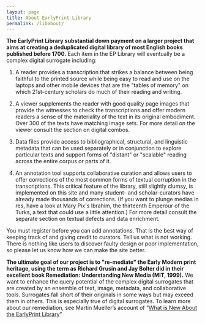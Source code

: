 ```yaml
---
layout: page
title: About EarlyPrint Library
permalink: /libabout/
---
```

**The EarlyPrint Library substantial down payment on a larger project that aims at creating a deduplicated digital library of most English books published before 1700.** Each item in the EP Library will eventually be a complex digital surrogate including:

1. A reader provides a transcription that strikes a balance between being faithful to the printed source while being easy to read and use on the laptops and other mobile devices that are the "tables of memory" on which 21st-century scholars do much of their reading and writing.

2. A viewer supplements the reader with good quality page images that provide the witnesses to check the transcriptions and offer modern readers a sense of the materiality of the text in its original embodiment. Over 300 of the texts have matching image sets. For more detail on the viewer consult the section on digital combos.

3. Data files provide access to bibliographical, structural, and linguistic metadata that can be used separately or in conjunction to explore particular texts and support forms of "distant" or "scalable" reading across the entire corpus or parts of it.

4. An annotation tool supports collaborative curation and allows users to offer corrections of the most common forms of textual corruption in the transcriptions. This critical feature of the library, still slightly clumsy, is implemented on this site and many student- and scholar-curators have already made thousands of corrections. (If you want to plunge medias in res, have a look at Mary Pix's Ibrahim, the thirteenth Emperour of the Turks, a text that could use a little attention.) For more detail consult the separate section on textual defects and data enrichment.

You must register before you can add annotations. That is the best way of keeping track of and giving credit to curators. Tell us what is not working. There is nothing like users to discover faulty design or poor implementation, so please let us know how we can make the site better.

**The ultimate goal of our project is to "re-mediate" the Early Modern print heritage, using the term as Richard Grusin and Jay Bolter did in their excellent book Remediation: Understanding New Media (MIT, 1999).** We want to enhance the query potential of the complex digital surrogates that are created by an ensemble of text, image, metadata, and collaborative tools. Surrogates fall short of their originals in some ways but may exceed them in others. This is especially true of digital surrogates. To learn more about our remediation, see Martin Mueller’s account of “[What is New About the EarlyPrint Library](/libbuilding)”
